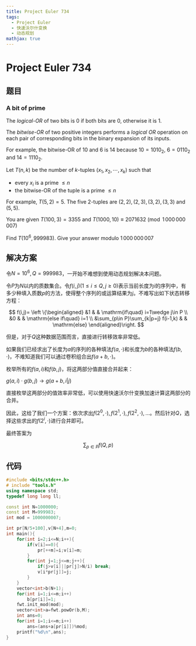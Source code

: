 ```yaml
---
title: Project Euler 734
tags:
  - Project Euler
  - 快速沃尔什变换
  - 动态规划
mathjax: true
---
```

<escape><!-- more --></escape>
    
# Project Euler 734
## 题目
### A bit of prime



The *logical-OR* of two bits is $0$ if both bits are $0$, otherwise it is $1$.

The *bitwise-OR* of two positive integers performs a <i>logical OR</i> operation on each pair of corresponding bits in the binary expansion of its inputs.


For example, the bitwise-OR of $10$ and $6$ is $14$ because $10 = 1010_2$, $6 = 0110_2$ and $14 = 1110_2$.


Let $T(n, k)$ be the number of $k$-tuples $(x_1, x_2,\cdots,x_k)$ such that

 - every $x_i$ is a prime $\leq n$
 - the bitwise-OR of the tuple is a prime $\leq n$

For example, $T(5, 2)=5$. The five $2$-tuples are $(2, 2), (2, 3), (3, 2), (3, 3)$ and $(5, 5)$.

You are given $T(100, 3) = 3355$ and $T(1000, 10) \equiv 2071632 \pmod{1\,000\,000\,007}$


Find $T(10^6,999983)$. Give your answer modulo $1\,000\,000\,007$


## 解决方案

令$N=10^6,Q=999983$，一开始不难想到使用动态规划解决本问题。

令$P$为$N$以内的质数集合。令$f(i,j)(1\le i\le Q,j\ge 0)$表示当前长度为$i$的序列中，有多少种填入质数$p$的方法，使得整个序列的或运算结果为$j$。不难写出如下状态转移方程：

$$
f(i,j)=
\left \{\begin{aligned}
  &1 & & \mathrm{if\quad} i=1\wedge j\in P \\
  &0 & & \mathrm{else if\quad} i=1 \\
  &\sum_{p\in P}\sum_{k|p=j} f(i-1,k) & & \mathrm{else}
\end{aligned}\right.
$$

但是，对于$Q$这种数据范围而言，直接进行转移效率非常低。

如果我们已经求出了长度为$a$的序列的各种填法$f(a,\cdot)$和长度为$b$的各种填法$f(b,\cdot)$，不难知道我们可以通过卷积组合出$f(a+b,\cdot)$。

枚举所有的$f(a,i)$和$f(b,j)$，将这两部分值直接合并起来：

$g(a,i)\cdot g(b,j)\rightarrow g(a+b,i|j)$

直接枚举这两部分的值效率非常低，可以使用快速沃尔什变换加速计算这两部分的合并。

因此，这给了我们一个方案：依次求出$f(2^0,\cdot),f(2^1,\cdot),f(2^2,\cdot),\dots$。然后针对$Q$，选择这些求出的$f(2^i,\cdot)$进行合并即可。

最终答案为

$$\sum_{p\in P}f(Q,p)$$



## 代码


```C++
#include <bits/stdc++.h>
# include "tools.h"
using namespace std;
typedef long long ll;

const int N=1000000;
const int M=999983;
int mod = 1000000007;

int pr[N/5+100],v[N+4],m=0;
int main(){
    for(int i=2;i<=N;i++){
        if(v[i]==0){
            pr[++m]=i;v[i]=m;
        }
        for(int j=1;j<=m;j++){
            if(j>v[i]||pr[j]>N/i) break;
            v[i*pr[j]]=j;
        }
    }
    vector<int>b(N+1);
    for(int i=1;i<=m;i++)
        b[pr[i]]=1;
    fwt.init_mod(mod);
    vector<int>a=fwt.powOr(b,M);
    int ans=0;
    for(int i=1;i<=m;i++)
        ans=(ans+a[pr[i]])%mod;
    printf("%d\n",ans);
}

```